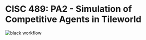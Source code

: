 # CISC 489: PA2 - Simulation of Competitive Agents in Tileworld

![black workflow](https://github.com/scottfones/tileworld_2/actions/workflows/black.yml/badge.svg)

